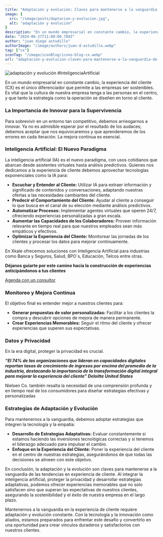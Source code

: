 ```yaml
---
title: "Adaptación y evolución: Claves para mantenerse a la vanguardia de las tendencias en experiencia de cliente"
image: { 
  src: "/image/posts/daptacion-y-evolucion.jpg",
  alt: "adaptación y evolución"
}
description: "En un mundo empresarial en constante cambio, la experiencia del cliente (CX) es el único diferenciador que permite a las empresas ser sostenibles. Es vital que la cultura de nuestra empresa tenga a las personas en el centro, y que tanto la estrategia como la operación se diseñen en torno al cliente."
date: "2024-06-27T11:00:00.789Z"
author: "juan diego astudillo"
authorImage: "/image/authors/juan-d-astudillo.webp"
tag: ["cx"]
iconTag: "/image/iconBlog/icono-blog-cx.webp"
url: "adaptacion-y-evolucion-claves-para-mantenerse-a-la-vanguardia-de-las-tendencias-en-experiencia-de-cliente"
---
```

![adaptación y evolución](/image/posts/daptacion-y-evolucion.jpg)
#InteligenciaArtificial

En un mundo empresarial en constante cambio, la experiencia del cliente (CX) es el único diferenciador que permite a las empresas ser sostenibles. Es vital que la cultura de nuestra empresa tenga a las personas en el centro, y que tanto la estrategia como la operación se diseñen en torno al cliente.
### La Importancia de Innovar para la Supervivencia
Para sobrevivir en un entorno tan competitivo, debemos arriesgarnos a innovar. Ya no es admisible esperar por el resultado de los audaces; debemos aceptar que nos equivocaremos y que aprenderemos de los errores en cada iteración. La mejora continua es esencial.
### Inteligencia Artificial: El Nuevo Paradigma
La inteligencia artificial (IA) es el nuevo paradigma, con usos cotidianos que abarcan desde asistentes virtuales hasta análisis predictivos. Quienes nos dedicamos a la experiencia de cliente debemos aprovechar tecnologías exponenciales como la IA para:
- **Escuchar y Entender al Cliente:** Utilizar IA para extraer información y significado de contenidos y conversaciones, adaptando nuestras ofertas a las necesidades cambiantes del cliente.
- **Predecir el Comportamiento del Cliente:** Ayudar al cliente a conseguir lo que busca en el canal de su elección mediante análisis predictivos.
- **Automatizar Procesos:** Implementar agentes virtuales que operen 24/7, ofreciendo experiencias personalizadas a gran escala.
- **Aumentar las Capacidades de los Colaboradores:** Proveer información relevante en tiempo real para que nuestros empleados sean más empáticos y efectivos.
- **Optimizar la Experiencia del Cliente:** Monitorear las jornadas de los clientes y procesar los datos para mejorar continuamente.

En Xkale ofrecemos soluciones con Inteligencia Artificial para industrias como Banca y Seguros, Salud, BPO´s, Educación, Telcos entre otras. 

**Déjanos guiarte por este camino hacia la construcción de experiencias anticipándonos a tus clientes**

[Agenda con un consultor](/experiencia-del-cliente/#form)

### Monitoreo y Mejora Continua
El objetivo final es entender mejor a nuestros clientes para:
- **Generar propuestas de valor personalizadas:** Facilitar a los clientes la compra y descubrir opciones de mejora de manera permanente.
- **Crear Experiencias Memorables:** Seguir el ritmo del cliente y ofrecer experiencias que superen sus expectativas.
### Datos y Privacidad
En la era digital, proteger la privacidad es crucial. 

 ***“El 74% de las organizaciones que lideran en capacidades digitales reportan tasas de crecimiento de ingresos por encima del promedio de la industria, destacando la importancia de la transformación digital integral para mejorar la experiencia del cliente”​ Deloitte United States***

Nielsen Co. también resalta la necesidad de una comprensión profunda y en tiempo real de los consumidores para diseñar estrategias efectivas y personalizadas​ 
### Estrategias de Adaptación y Evolución
Para mantenernos a la vanguardia, debemos adoptar estrategias que integren la tecnología y la empatía:
- **Desarrollo de Estrategias Adaptativas:** Evaluar constantemente si estamos haciendo las inversiones tecnológicas correctas y si tenemos el liderazgo adecuado para impulsar el cambio​.
- **Enfoque en la Experiencia del Cliente:** Poner la experiencia del cliente en el centro de nuestras estrategias, asegurándonos de que todas las decisiones se alineen con este objetivo​.

En conclusión, la adaptación y la evolución son claves para mantenerse a la vanguardia de las tendencias en experiencia de cliente. Al integrar la inteligencia artificial, proteger la privacidad y desarrollar estrategias adaptativas, podemos ofrecer experiencias memorables que no solo satisfacen sino que superan las expectativas de nuestros clientes, asegurando la sostenibilidad y el éxito de nuestra empresa en el largo plazo.

Mantenernos a la vanguardia en la experiencia de cliente requiere adaptación y evolución constante. Con la tecnología y la innovación como aliados, estamos preparados para enfrentar este desafío y convertirlo en una oportunidad para crear vínculos duraderos y satisfactorios con nuestros clientes.

